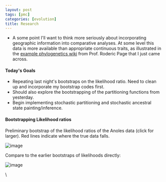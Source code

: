 ```yaml
---
layout: post
tags: [pmc]
categories: [evolution]
title: Research
---
```







 








-   A some point I'll want to think more seriously about incorporating
    geographic information into comparative analyses. At some level this
    data is more available than appropriate continuous traits, as
    illustrated in the [example phylogenetics
    wiki](http://iphylo.org/treebase/Doi:10.1016/j.ympev.2008.02.021 "http://iphylo.org/treebase/Doi:10.1016/j.ympev.2008.02.021")
    from Prof. Roderic Page that I just came across.

#### Today's Goals

-   Repeating last night's bootstraps on the likelihood ratio. Need to
    clean up and incorporate my bootstrap codes first.
-   Should also explore the bootstrapping of the partitioning functions
    from yesterday.
-   Begin implementing stochastic partitioning and stochastic ancestral
    state painting/inference.

#### Bootstrapping Likelihood ratios

Preliminary bootstrap of the likelihood ratios of the Anoles data (click
for larger). Red lines indicate where the true data falls.

![image](http://openwetware.org/images/thumb/3/3f/LR_boots.png/480px-LR_boots.png)

Compare to the earlier bootstraps of likelihoods directly:

![image](http://openwetware.org/images/7/71/Anoles_boot.png)

\

